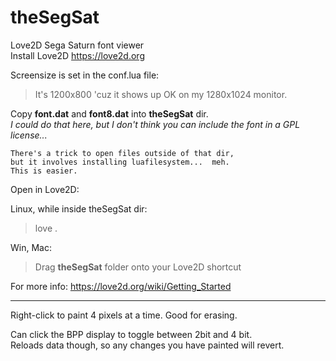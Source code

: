 # theSegSat
Love2D Sega Saturn font viewer  
Install Love2D  https://love2d.org

Screensize is set in the conf.lua file:  

>It's 1200x800 'cuz it shows up OK on my 1280x1024 monitor.  

Copy **font.dat** and **font8.dat** into **theSegSat** dir.  
*I could do that here, but I don't think you can include the font in a GPL license...*  
  
    There's a trick to open files outside of that dir,  
    but it involves installing luafilesystem...  meh.  
    This is easier.  

Open in Love2D:  

Linux, while inside theSegSat dir:  
>love .

Win, Mac:  
>Drag **theSegSat** folder onto your Love2D shortcut  

For more info:  https://love2d.org/wiki/Getting_Started

---

Right-click to paint 4 pixels at a time.  Good for erasing.  

Can click the BPP display to toggle between 2bit and 4 bit.  
Reloads data though, so any changes you have painted will revert.  
